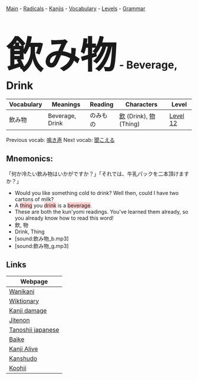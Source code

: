 <style> bigfont {font-size: 100px}</style>
[Main](../README.md) -
[Radicals](../radicals.md) -
[Kanjis](../kanjis.md) -
[Vocabulary](../vocabulary.md) -
[Levels](../levels.md) -
[Grammar](../grammar.md)
# <bigfont> 飲み物</bigfont> - Beverage, Drink 

| Vocabulary | Meanings | Reading | Characters | Level |
| --- | --- | --- | --- | --- |
| 飲み物 | Beverage, Drink | のみもの |  [飲](../kanjis/飲.md) (Drink), [物](../kanjis/物.md) (Thing) | [Level 12](../levels/wk_level12.md) |

Previous vocab: [鳴き声](鳴き声.md) Next vocab: [聞こえる](聞こえる.md) 

## Mnemonics:
「何か冷たい飲み物はいかがですか？」「それでは、牛乳パックを二本頂けますか？」
* Would you like something cold to drink? Well then, could I have two cartons of milk?
* A <span style="background-color:#ffcccb"> thing</span> you <span style="background-color:#ffcccb"> drink</span> is a <span style="background-color:#ffcccb"> beverage</span>.
* These are both the kun'yomi readings. You've learned them already, so you already know how to read this word!
* 飲, 物
* Drink, Thing
* [sound:飲み物_b.mp3]
* [sound:飲み物_g.mp3]


## Links 

| Webpage |
| --- |
| [Wanikani          ](https://www.wanikani.com/kanji/飲み物) |
| [Wiktionary        ](https://en.wiktionary.org/wiki/飲み物) |
| [Kanji damage      ](http://www.kanjidamage.com/kanji/search?utf8=✓&q=飲み物) |
| [Jitenon           ](https://jitenon.com/kanji/飲み物) |
| [Tanoshii japanese ](https://www.tanoshiijapanese.com/dictionary/kanji.cfm?k=飲み物) |
| [Baike             ](https://baike.baidu.com/item/飲み物) |
| [Kanji Alive       ](https://app.kanjialive.com/飲み物) |
| [Kanshudo          ](https://www.kanshudo.com/searchmn?q=飲み物) |
| [Koohii            ](https://kanji.koohii.com/study/kanji/飲み物) |
